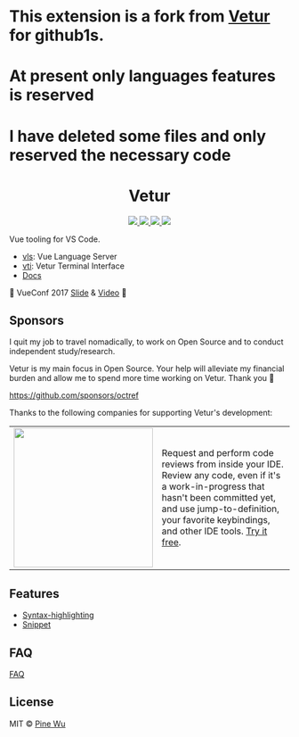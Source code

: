 # This extension is a fork from [Vetur](https://github.com/vuejs/vetur) for github1s.

# At present only languages features is reserved

# I have deleted some files and only reserved the necessary code

<p>
  <h1 align="center">Vetur</h1>
</p>

<p align="center">
  <a href="https://github.com/vuejs/vetur/actions?query=workflow%3A%22Node+CI%22">
    <img src="https://img.shields.io/github/workflow/status/vuejs/vetur/Node%20CI?label=%20&logo=github&style=flat-square&logoColor=white&color=42b883">
  </a>
  <a href="https://marketplace.visualstudio.com/items?itemName=octref.vetur">
    <img src="https://vsmarketplacebadge.apphb.com/version-short/octref.vetur.svg?label=%20&style=flat-square&color=42b883">
  </a>
  <a href="https://marketplace.visualstudio.com/items?itemName=octref.vetur">
    <img src="https://vsmarketplacebadge.apphb.com/installs-short/octref.vetur.svg?label=%20&style=flat-square&color=35495e">
  </a>
  <a href="https://marketplace.visualstudio.com/items?itemName=octref.vetur">
    <img src="https://vsmarketplacebadge.apphb.com/rating-short/octref.vetur.svg?label=%20&style=flat-square&color=35495e">
  </a>
  <br>
</p>
Vue tooling for VS Code.

- [vls](./server): Vue Language Server
- [vti](./vti): Vetur Terminal Interface
- [Docs](https://vuejs.github.io/vetur)

🎉 VueConf 2017 [Slide](https://www.dropbox.com/sh/eb4w8k3orh0j391/AAB3HaJexbGLa2tCP14BI8oJa?dl=0) & [Video](https://www.youtube.com/watch?v=05tNXJ-Kric) 🎉

## Sponsors

I quit my job to travel nomadically, to work on Open Source and to conduct independent study/research.

Vetur is my main focus in Open Source. Your help will alleviate my financial burden and allow me to spend more time working on Vetur. Thank you 🙏

https://github.com/sponsors/octref

Thanks to the following companies for supporting Vetur's development:

<table width="100%">
  <tr>
    <td>
      <a href="https://sponsorlink.codestream.com/?utm_source=vscmarket&amp;utm_campaign=vetur&amp;utm_medium=banner">
        <img src="https://alt-images.codestream.com/codestream_logo_vetur.png" width="250"/>
      </a>
    </td>
    <td>
      Request and perform code reviews from inside your IDE.  Review any code, even if it's a work-in-progress that hasn't been committed yet, and use jump-to-definition, your favorite keybindings, and other IDE tools.
      <a title="Try CodeStream" href="https://sponsorlink.codestream.com/?utm_source=vscmarket&amp;utm_campaign=vetur&amp;utm_medium=banner">Try it free</a>.
    </td>
  </tr>
</table>

## Features

- [Syntax-highlighting](https://vuejs.github.io/vetur/guide/highlighting.html)
- [Snippet](https://vuejs.github.io/vetur/guide/snippet.html)

## FAQ

[FAQ](https://vuejs.github.io/vetur/guide/FAQ.html)

## License

MIT © [Pine Wu](https://github.com/octref)
